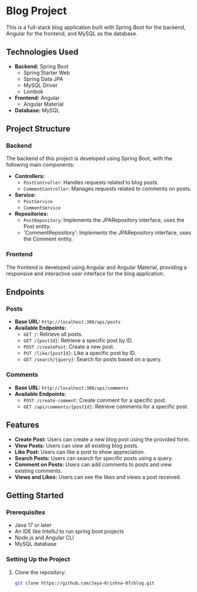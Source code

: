 # Blog Project

This is a full-stack blog application built with Spring Boot for the backend, Angular for the frontend, and MySQL as the database.

## Technologies Used

- **Backend:** Spring Boot
    - Spring Starter Web
    - Spring Data JPA
    - MySQL Driver
    - Lombok
- **Frontend:** Angular
    - Angular Material
- **Database:** MySQL

## Project Structure

### Backend

The backend of this project is developed using Spring Boot, with the following main components:

- **Controllers:**
    - `PostController`: Handles requests related to blog posts.
    - `CommentController`: Manages requests related to comments on posts.
- **Service:**
    - `PostService`
    - `CommentService`
- **Repositories:**
    - `PostRepository`: Implements the JPARepository interface, uses the Post entity.
    - 'CommentRepository': Implements the JPARepository interface, uses the Comment entity.

### Frontend

The frontend is developed using Angular and Angular Material, providing a responsive and interactive user interface for the blog application.

## Endpoints

### Posts

- **Base URL:** `http://localhost:306/api/posts`
- **Available Endpoints:**
    - `GET /`: Retrieve all posts.
    - `GET /{postId}`: Retrieve a specific post by ID.
    - `POST /createPost`: Create a new post.
    - `PUT /like/{postId}`: Like a specific post by ID.
    - `GET /search/{query}`: Search for posts based on a query.

### Comments

- **Base URL:** `http://localhost:306/api/comments`
- **Available Endpoints:**
    - `POST /create-comment`: Create comment for a specific post.
    - `GET /api/comments/{postId}`: Retrieve comments for a specific post.

## Features

- **Create Post:** Users can create a new blog post using the provided form.
- **View Posts:** Users can view all existing blog posts.
- **Like Post:** Users can like a post to show appreciation.
- **Search Posts:** Users can search for specific posts using a query.
- **Comment on Posts:** Users can add comments to posts and view existing comments.
- **Views and Likes:** Users can see the likes and views a post received.

## Getting Started

### Prerequisites

- Java 17 or later
- An IDE like IntelliJ to run spring boot projects
- Node.js and Angular CLI
- MySQL database

### Setting Up the Project

1. Clone the repository:

   ```bash
   git clone https://github.com/Jaya-Krishna-07/blog.git


